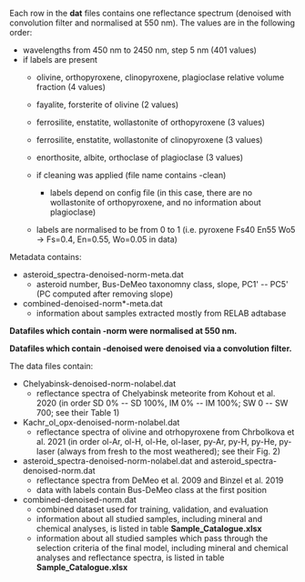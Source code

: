 Each row in the **dat** files contains one reflectance spectrum (denoised with convolution filter and normalised at 550 nm). The values are in the following order:
  - wavelengths from 450 nm to 2450 nm, step 5 nm (401 values)
  - if labels are present
    - olivine, orthopyroxene, clinopyroxene, plagioclase relative volume fraction (4 values)
    - fayalite, forsterite of olivine (2 values)
    - ferrosilite, enstatite, wollastonite of orthopyroxene (3 values)
    - ferrosilite, enstatite, wollastonite of clinopyroxene (3 values)
    - enorthosite, albite, orthoclase of plagioclase (3 values)
    
    - if cleaning was applied (file name contains -clean)
      - labels depend on config file (in this case, there are no wollastonite of orthopyroxene, and no information about plagioclase)

    - labels are normalised to be from 0 to 1 (i.e. pyroxene Fs40 En55 Wo5 -> Fs=0.4, En=0.55, Wo=0.05 in data)
 

Metadata contains:
  - asteroid_spectra-denoised-norm-meta.dat
    - asteroid number, Bus-DeMeo taxonomny class, slope, PC1' -- PC5' (PC computed after removing slope)
  - combined-denoised-norm*-meta.dat
    - information about samples extracted mostly from RELAB adtabase


**Datafiles which contain -norm were normalised at 550 nm.**

**Datafiles which contain -denoised were denoised via a convolution filter.**

The data files contain:
- Chelyabinsk-denoised-norm-nolabel.dat
  - reflectance spectra of Chelyabinsk meteorite from Kohout et al. 2020 (in order SD 0% -- SD 100%, IM 0% -- IM 100%; SW 0 -- SW 700; see their Table 1)
- Kachr_ol_opx-denoised-norm-nolabel.dat
  - reflectance spectra of olivine and otrhopyroxene from Chrbolkova et al. 2021 (in order ol-Ar, ol-H, ol-He, ol-laser, py-Ar, py-H, py-He, py-laser (always from fresh to the most weathered); see their Fig. 2)
- asteroid_spectra-denoised-norm-nolabel.dat and asteroid_spectra-denoised-norm.dat
  - reflectance spectra from DeMeo et al. 2009 and Binzel et al. 2019
  - data with labels contain Bus-DeMeo class at the first position
- combined-denoised-norm.dat
  - combined dataset used for training, validation, and evaluation
  - information about all studied samples, including mineral and chemical analyses, is listed in table **Sample_Catalogue.xlsx**
  - information about all studied samples which pass through the selection criteria of the final model, including mineral and chemical analyses and reflectance spectra, is listed in table **Sample_Catalogue.xlsx**
